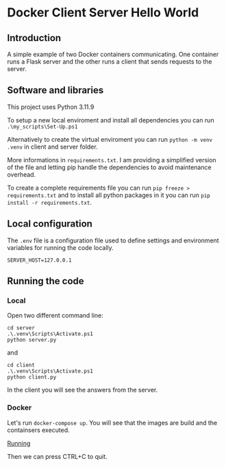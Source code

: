# Docker Client Server Hello World

## Introduction

A simple example of two Docker containers communicating. One container runs a Flask server and the other runs a client that sends requests to the server.

## Software and libraries

This project uses Python 3.11.9

To setup a new local enviroment and install all dependencies you can run `.\my_scripts\Set-Up.ps1`

Alternatively to create the virtual enviroment you can run `python -m venv .venv` in client and server folder.

More informations in `requirements.txt`. I am providing a simplified version of the file and letting pip handle the dependencies to avoid maintenance overhead.

To create a complete requirements file you can run `pip freeze > requirements.txt` and to install all python packages in it you can run `pip install -r requirements.txt`.

## Local configuration

The `.env` file is a configuration file used to define settings and environment variables for running the code locally.

```
SERVER_HOST=127.0.0.1
```

## Running the code

### Local

Open two different command line:

```
cd server
.\.venv\Scripts\Activate.ps1
python server.py
```

and

```
cd client
.\.venv\Scripts\Activate.ps1
python client.py
```

In the client you will see the answers from the server.

### Docker

Let's run `docker-compose up`. You will see that the images are build and the containsers executed.

[Running](images/running.JPG)

Then we can press CTRL+C to quit.